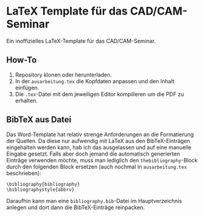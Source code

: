 # LaTeX Template für das CAD/CAM-Seminar
Ein inoffizielles LaTeX-Template für das CAD/CAM-Seminar.

## How-To
1. Repository klonen oder herunterladen.
2. In der `ausarbeitung.tex` die Kopfdaten anpassen und den Inhalt einfügen.
3. Die `.tex`-Datei mit dem jeweiligen Editor kompilieren um die PDF zu erhalten.

## BibTeX aus Datei
Das Word-Template hat relativ strenge Anforderungen an die Formatierung der Quellen.
Da diese nur aufwendig mit LaTeX aus den BibTeX-Einträgen eingehalten werden kann, hab ich das ausgelassen und auf eine manuelle Eingabe gesetzt.
Falls aber doch jemand die automatisch generierten Einträge verwenden möchte, muss man lediglich den `thebibliography`-Block durch den folgenden Block ersetzen (auch nochmal in `ausarbeitung.tex` beschrieben):
```
\bibliography{bibliography}
\bibliographystyle{abbrv}
```
Daraufhin kann man eine `bibliography.bib`-Datei im Hauptverzeichnis anlegen und dort dann die BibTeX-Einträge reinpacken.